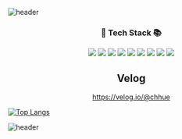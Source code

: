 ![header](https://capsule-render.vercel.app/api?type=waving&color=0:93EEF3,50:A5BCFF,100:FEDCED&height=300&section=header&text=ChaeHyun's%20GITHUB&fontSize=60)

<div align=center>
  <h3> 💾 Tech Stack 📚 </h3>
  <img src="https://img.shields.io/badge/AndroidStudio-3DDC84?style=flat&logo=AndroidStudio&logoColor=white"/> <img src="https://img.shields.io/badge/Kotlin-61DAFB?style=flat&logo=Kotlin&logoColor=white"/>
  <img src="https://img.shields.io/badge/ReactNative-777BB4?style=flat&logo=React&logoColor=white"/>
  <img src="https://img.shields.io/badge/Figma-F24E1E?style=flat&logo=Figma&logoColor=white"/>
  <img src="https://img.shields.io/badge/Html5-E34F26?style=flat&logo=Html5&logoColor=white"/>
  <img src="https://img.shields.io/badge/Css3-1572B6?style=flat&logo=Css3&logoColor=white"/>
  <img src="https://img.shields.io/badge/TypeScript-3178C6?style=flat&logo=TypeScript&logoColor=white"/>
  <img src="https://img.shields.io/badge/Php-777BB4?style=flat&logo=Php&logoColor=white"/>
  <img src="https://img.shields.io/badge/Mysql-4479A1?style=flat&logo=Mysql&logoColor=white"/>

  ## Velog
  https://velog.io/@chhue
  
</div>

[![Top Langs](https://github-readme-stats.vercel.app/api/top-langs/?username=chhue&layout=compact)](https://github.com/chhue/github-readme-stats)

![header](https://capsule-render.vercel.app/api?type=waving&color=0:FEDCED,50:A5BCFF,100:93EEF3&height=300&section=footer)
